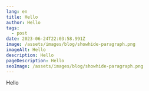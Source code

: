 ```yaml
---
lang: en
title: Hello
author: Hello
tags:
  - post
date: 2023-06-24T22:03:58.991Z
image: /assets/images/blog/showhide-paragraph.png
imageAlt: Hello
description: Hello
pageDescription: Hello
seoImage: /assets/images/blog/showhide-paragraph.png
---
```

Hello